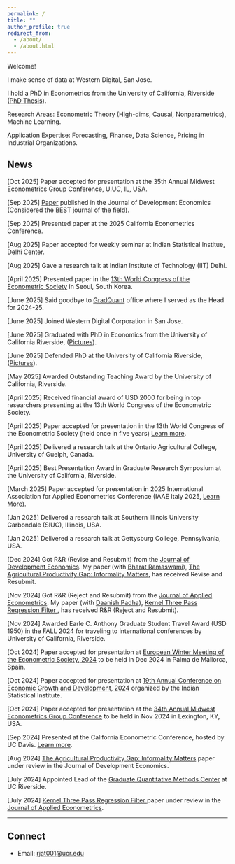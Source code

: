 ```yaml
---
permalink: /
title: ""
author_profile: true
redirect_from: 
  - /about/
  - /about.html
---
```


Welcome!

I make sense of data at Western Digital, San Jose.

I hold a PhD in Econometrics from the University of California, Riverside (<a href="https://escholarship.org/uc/item/95d9k9rc" target="_blank" rel="noopener noreferrer">PhD Thesis</a>). 

Research Areas: Econometric Theory (High-dims, Causal, Nonparametrics), Machine Learning.

Application Expertise: Forecasting, Finance, Data Science, Pricing in Industrial Organizations.


## News
<link rel="stylesheet" href="https://cdnjs.cloudflare.com/ajax/libs/font-awesome/6.0.0-beta3/css/all.min.css">

<i class="fas fa-star flashing"></i> [Oct 2025] Paper accepted for presentation at the 35th Annual Midwest Econometrics Group Conference, UIUC, IL, USA.

<i class="fas fa-star flashing"></i> <i class="fas fa-star flashing"></i>  <i class="fas fa-star flashing"></i>  <i class="fas fa-star flashing"></i>[Sep 2025] [Paper](https://www.sciencedirect.com/science/article/pii/S0304387825001683) published in the Journal of Development Economics (Considered the BEST journal of the field). 

<!-- Lines with stars -->

<i class="fas fa-star flashing"></i> <i class="fas fa-star flashing"></i> [Sep 2025] Presented paper at the 2025 California Econometrics Conference. 

<i class="fas fa-star flashing"></i> [Aug 2025] Paper accepted for weekly seminar at Indian Statistical Institue, Delhi Center.

<i class="fas fa-star flashing"></i> [Aug 2025] Gave a research talk at Indian Institute of Technology (IIT) Delhi.

<i class="fas fa-star flashing"></i> <i class="fas fa-star flashing"></i> [April 2025] Presented paper in the <u>13th World Congress of the Econometric Society</u> in Seoul, South Korea.

<i class="fas fa-star flashing"></i> [June 2025] Said goodbye to [GradQuant](https://gradquant.ucr.edu/) office where I served as the Head for 2024-25.

<i class="fas fa-star flashing"></i> [June 2025] Joined Western Digital Corporation in San Jose.  

<i class="fas fa-star flashing"></i> [June 2025] Graduated with PhD in Economics from the University of California Riverside, ([Pictures](https://drive.google.com/drive/folders/1N3D09IK0m17JpCIaavQb6asZdZbu0MNj?usp=sharing)).

<i class="fas fa-star flashing"></i> [June 2025] Defended PhD at the University of California Riverside, ([Pictures](https://drive.google.com/drive/folders/1fgSVJVuRGopWwEjnBq3r0GocauOEpA0u?usp=sharing)).

<i class="fas fa-star flashing"></i> [May 2025] Awarded Outstanding Teaching Award by the University of California, Riverside. 

<i class="fas fa-star flashing"></i> <i class="fas fa-star flashing"></i> <i class="fas fa-star flashing"></i> [April 2025] Received financial award of USD 2000 for being in top researchers presenting at the 13th World Congress of the Econometric Society. 

<i class="fas fa-star flashing"></i> [April 2025] Paper accepted for presentation in the 13th World Congress of the Econometric Society (held once in five years)  [Learn more](https://www.eswc2025.org/). 

<i class="fas fa-star flashing"></i> [April 2025] Delivered a research talk at the Ontario Agricultural College, University of Guelph, Canada.

<i class="fas fa-star flashing"></i> [April 2025] Best Presentation Award in Graduate Research Symposium at the University of California, Riverside.


<!-- Line with two stars -->
<i class="fas fa-star flashing"></i> [March 2025] Paper accepted for presentation in 2025 International Association for Applied Econometrics Conference  (IAAE Italy 2025, [Learn More](https://sites.google.com/view/iaae2025/)).

<i class="fas fa-star flashing"></i> [Jan 2025] Delivered a research talk at Southern Illinois University Carbondale (SIUC), Illinois, USA.

<i class="fas fa-star flashing"></i> [Jan 2025] Delivered a research talk at Gettysburg College, Pennsylvania, USA. 


<!-- Line with two stars -->
<i class="fas fa-star flashing"></i> <i class="fas fa-star flashing"></i>[Dec 2024] Got R&R (Revise and Resubmit) from the [Journal of Development Economics](https://www.sciencedirect.com/journal/journal-of-development-economics#:~:text=The%20Journal%20of%20Development%20Economics,does%20not%20publish%20book%20reviews.). My paper (with [Bharat Ramaswami](https://scholar.google.co.in/citations?user=aGVkcp8AAAAJ&hl=en)), [The Agricultural Productivity Gap: Informality Matters](https://rajveerjat.com/files/APG.pdf), has received Revise and Resubmit. 

<i class="fas fa-star flashing"></i> <i class="fas fa-star flashing"></i>[Nov 2024] Got R&R (Reject and Resubmit) from the [Journal of Applied Econometrics](https://onlinelibrary.wiley.com/journal/10991255). My paper (with [Daanish Padha](https://daanishpadha.com/)), [Kernel Three Pass Regression Filter ](https://rajveerjat.com/files/Kernel_3PRF.pdf), has received R&R (Reject and Resubmit).

<i class="fas fa-star flashing"></i> [Nov 2024] Awarded Earle C. Anthony Graduate Student Travel Award (USD 1950) in the FALL 2024
for traveling to international conferences by University of California, Riverside. 

<i class="fas fa-star flashing"></i> [Oct 2024] Paper accepted for presentation at [European Winter Meeting of the Econometric Society, 2024](https://www.econometricsociety.org/regional-activities/schedule/2024/12/16/2024-European-Winter-Meeting-Palma-de-Majorca-Spain) to be held in Dec 2024 in Palma de Mallorca, Spain.

<!-- Line with three stars -->
<i class="fas fa-star flashing"></i> [Oct 2024] Paper accepted for presentation at [19th Annual Conference on Economic Growth and Development, 2024](https://www.isid.ac.in/~acegd/acegd2024/index.html) organized by the Indian Statistical Institute. 

<i class="fas fa-star flashing"></i> [Oct 2024] Paper accepted for presentation at the [34th Annual Midwest Econometrics Group Conference](https://gatton.uky.edu/meg2024) to be held in Nov 2024 in Lexington, KY, USA.

<i class="fas fa-star flashing"></i> <i class="fas fa-star flashing"></i>[Sep 2024] Presented at the California Econometric Conference, hosted by UC Davis. [Learn more](https://www.gsb.stanford.edu/faculty-research/faculty/conferences/california-econometrics).

<i class="fas fa-star flashing"></i>[Aug 2024] [The Agricultural Productivity Gap: Informality Matters](https://rajveerjat.com/files/APG.pdf) paper under review in the Journal of Development Economics.


<i class="fas fa-star flashing"></i> <i class="fas fa-star flashing"></i>[July 2024] Appointed Lead of the [Graduate Quantitative Methods Center](https://gradquant.ucr.edu/) at UC Riverside.

<i class="fas fa-star flashing"></i>[July 2024] [Kernel Three Pass Regression Filter ](https://rajveerjat.com/files/Kernel_3PRF.pdf) paper under review in the [Journal of Applied Econometrics](https://onlinelibrary.wiley.com/journal/10991255).
<style>
  .flashing {
    animation: flash 1s infinite;
  }
  @keyframes flash {
    0% { opacity: 1; }
    50% { opacity: 0.5; }
    100% { opacity: 1; }
  }
</style>
---

## Connect
- Email: rjat001@ucr.edu 
